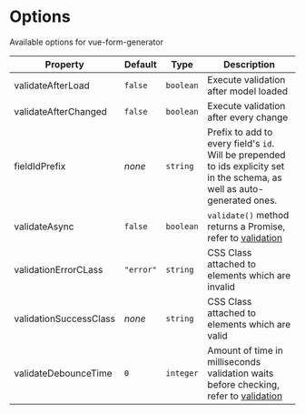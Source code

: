 # Options

Available options for vue-form-generator


Property               | Default    | Type        | Description
--------------------   | ---------- | ----------  | -----------
validateAfterLoad      | `false`    | `boolean`   | Execute validation after model loaded
validateAfterChanged   | `false`    | `boolean`   | Execute validation after every change
fieldIdPrefix          | _none_     | `string`    | Prefix to add to every field's `id`. Will be prepended to ids explicity set in the schema, as well as auto-generated ones.
validateAsync          | `false`    | `boolean`   | `validate()` method returns a Promise, refer to [validation](/validation/custom-validators.md#asynchronous-validators)
validationErrorCLass   | `"error"`  | `string`    | CSS Class attached to elements which are invalid
validationSuccessClass | _none_     | `string`    | CSS Class attached to elements which are valid
validateDebounceTime   | `0`        | `integer`   | Amount of time in milliseconds validation waits before checking, refer to [validation](/validation/README.md#debounce)

